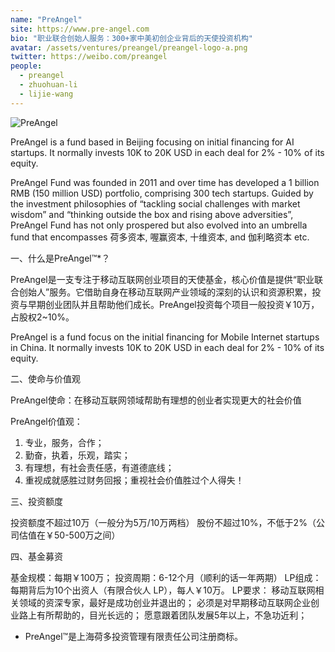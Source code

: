 ```yaml
---
name: "PreAngel"
site: https://www.pre-angel.com
bio: "职业联合创始人服务：300+家中美初创企业背后的天使投资机构"
avatar: /assets/ventures/preangel/preangel-logo-a.png
twitter: https://weibo.com/preangel
people:
  - preangel
  - zhuohuan-li
  - lijie-wang
---
```


![PreAngel](/assets/ventures/preangel/preangel-logo.png)

PreAngel is a fund based in Beijing focusing on initial financing for AI startups. It normally invests 10K to 20K USD in each deal for 2% - 10% of its equity.

PreAngel Fund was founded in 2011 and over time has developed a 1 billion RMB (150 million USD) portfolio, comprising 300 tech startups. Guided by the investment philosophies of “tackling social challenges with market wisdom” and “thinking outside the box and rising above adversities”, PreAngel Fund has not only prospered but also evolved into an umbrella fund that encompasses 荷多资本, 喔赢资本, 十维资本, and 伽利略资本 etc.

一、什么是PreAngel™*？

PreAngel是一支专注于移动互联网创业项目的天使基金，核心价值是提供“职业联合创始人”服务。它借助自身在移动互联网产业领域的深刻的认识和资源积累，投资与早期创业团队并且帮助他们成长。PreAngel投资每个项目一般投资￥10万，占股权2~10%。

PreAngel is a fund focus on the initial financing for Mobile Internet startups in China. It normally invests 10K to 20K USD in each deal for 2% - 10% of its equity.

二、使命与价值观

PreAngel使命：在移动互联网领域帮助有理想的创业者实现更大的社会价值

PreAngel价值观：

1. 专业，服务，合作；
1. 勤奋，执着，乐观，踏实；
1. 有理想，有社会责任感，有道德底线；
1. 重视成就感胜过财务回报；重视社会价值胜过个人得失！

三、投资额度

投资额度不超过10万（一般分为5万/10万两档）
股份不超过10%，不低于2%（公司估值在￥50-500万之间）

四、基金募资

基金规模：每期￥100万；
投资周期：6-12个月（顺利的话一年两期）
LP组成：每期背后为10个出资人（有限合伙人 LP），每人￥10万。
LP要求：
移动互联网相关领域的资深专家，最好是成功创业并退出的；
必须是对早期移动互联网企业创业路上有所帮助的，目光长远的；
愿意跟着团队发展5年以上，不急功近利；

* PreAngel™是上海荷多投资管理有限责任公司注册商标。
